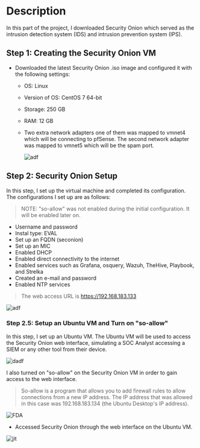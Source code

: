 # Description
In this part of the project, I downloaded Security Onion which served as the intrusion detection system (IDS) and intrusion prevention system (IPS).

## Step 1: Creating the Security Onion VM

- Downloaded the latest Security Onion .iso image and configured it with the following settings:
    - OS: Linux
    - Version of OS: CentOS 7 64-bit
    - Storage: 250 GB
    - RAM: 12 GB
    - Two extra network adapters one of them was mapped to vmnet4 which will be connecting to pfSense. The second network adapter was mapped to vmnet5 which will be the spam port.

        ![adf](https://i.postimg.cc/vBn58BcH/image.png)

## Step 2: Security Onion Setup

In this step, I set up the virtual machine and completed its configuration. The configurations I set up are as follows:
> NOTE: "so-allow" was not enabled during the initial configuration. It will be enabled later on.

- Username and password
- Instal type: EVAL
- Set up an FQDN (seconion)
- Set up an MIC
- Enabled DHCP
- Enabled direct connectivity to the internet
- Enabled services such as Grafana, osquery, Wazuh, TheHive, Playbook, and Strelka
- Created an e-mail and password
- Enabled NTP services

> The web access URL is https://192.168.183.133

![adf](https://i.postimg.cc/J0YHC6XJ/image.png)

### Step 2.5: Setup an Ubuntu VM and Turn on "so-allow"

In this step, I set up an Ubuntu VM. The Ubuntu VM will be used to access the Security Onion web interface, simulating a SOC Analyst accessing a SIEM or any other tool from their device. 

![dadf](https://i.postimg.cc/9QbdLp8d/image.png)

I also turned on "so-allow" on the Security Onion VM in order to gain access to the web interface. 

> So-allow is a program that allows you to add firewall rules to allow connections from a new IP address. The IP address that was allowed in this case was 192.168.183.134 (the Ubuntu Desktop's IP address).

![FDA](https://i.postimg.cc/jdFKy0KP/image.png)

- Accessed Security Onion through the web interface on the Ubuntu VM.

![jit](https://i.postimg.cc/TPc4qgmF/image.png)



 








